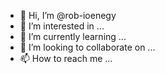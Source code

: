 - 👋 Hi, I’m @rob-ioenegy
- 👀 I’m interested in ...
- 🌱 I’m currently learning ...
- 💞️ I’m looking to collaborate on ...
- 📫 How to reach me ...

<!---
rob-ioenegy/rob-ioenegy is a ✨ special ✨ repository because its `README.md` (this file) appears on your GitHub profile.
You can click the Preview link to take a look at your changes.
--->
